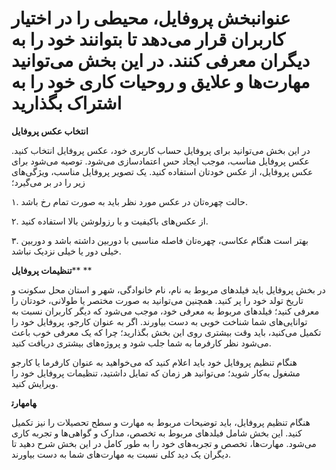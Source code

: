 # عنوانبخش پروفایل، محیطی را در اختیار کاربران قرار می‌دهد تا بتوانند خود را به دیگران معرفی کنند. در این بخش می‌توانید مهارت‌ها و علایق و روحیات کاری خود را به اشتراک بگذارید

**انتخاب عکس پروفایل**

در این بخش می‌توانید برای پروفایل حساب کاربری خود، عکس پروفایل انتخاب کنید. عکس پروفایل مناسب، موجب ایجاد حس اعتماد‌سازی می‌شود. توصیه می‌شود برای عکس پروفایل، از عکس خودتان استفاده کنید. یک تصویر پروفایل مناسب، ویژگی‌های زیر را در بر می‌گیرد؛

۱. حالت چهره‌تان در عکس‌ مورد نظر باید به صورت تمام رخ باشد.

۲. از عکس‌های باکیفیت و با رزولوشن بالا استفاده کنید.

۳‌. بهتر است هنگام عکاسی، چهره‌تان فاصله مناسبی با دوربین داشته باشد و دوربین خیلی دور یا خیلی نزدیک نباشد.

**تنظیمات پروفایل**** ­**

در بخش پروفایل باید فیلدهای مربوط به نام، نام خانوادگی، شهر و استان محل سکونت و تاریخ تولد خود را پر کنید. همچنین می‌توانید به صورت مختصر یا طولانی، خودتان را معرفی کنید؛ فیلد‌های مربوط به معرفی خود، موجب می‌شود که دیگر کاربران نسبت به توانایی‌های شما شناخت خوبی به دست بیاورند. اگر به عنوان کارجو، پروفایل خود را تکمیل می‌کنید، باید وقت بیشتری روی این بخش‌ بگذارید؛ چرا که یک معرفی خوب باعث می‌شود نظر کارفرما به شما جلب شود و پروژه‌های بیشتری دریافت کنید.

هنگام تنظیم پروفایل خود باید اعلام کنید که می‌خواهید به عنوان کارفرما یا کارجو مشغول به‌کار شوید؛ می‌توانید هر زمان که تمایل داشتید، تنظیمات پروفایل خود را ویرایش کنید.

**مهارت‎ها**

هنگام تنظیم پروفایل، باید توضیحات مربوط به مهارت و سطح تحصیلات را نیز تکمیل کنید. این بخش شامل فیلد‌های مربوط به تخصص، مدارک و گواهی‌ها و تجربه کاری می‌شود. مهارت‌ها، تخصص و تجربه‌های خود را به طور کامل در این بخش شرح دهید تا دیگران یک دید کلی نسبت به مهارت‌های شما به دست بیاورند.